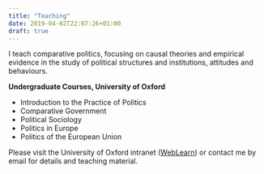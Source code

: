 ```yaml
---
title: "Teaching"
date: 2019-04-02T22:07:26+01:00
draft: true
---
```


<p>I teach comparative politics, focusing on causal theories and empirical evidence in the study of political structures and institutions, attitudes and behaviours.</p>

**Undergraduate Courses, University of Oxford**

- Introduction to the Practice of Politics
- Comparative Government
- Political Sociology
- Politics in Europe
- Politics of the European Union

<!-- <p>Specifically, at Univ, I teach the first-year course Introduction to the Practice of Politics and the second-year core courses in Comparative Government and Political Sociology, as well as further options on Politics in Europe, to undergraduate students doing <a class="highlight" href="https://www.ppe.ox.ac.uk/">Philosophy, Politics and Economics</a> and <a class="highlight" href="https://www.ox.ac.uk/admissions/undergraduate/courses-listing/history-and-politics?wssl=1">History and Politics</a> degrees. I have also previously taught the politics of the European Union and quantitative methods in politics and sociology.</p> -->

<p>Please visit the University of Oxford intranet (<a class="highlight" href="https://weblearn.ox.ac.uk/portal">WebLearn</a>) or contact me by email for details and teaching material.</p>

